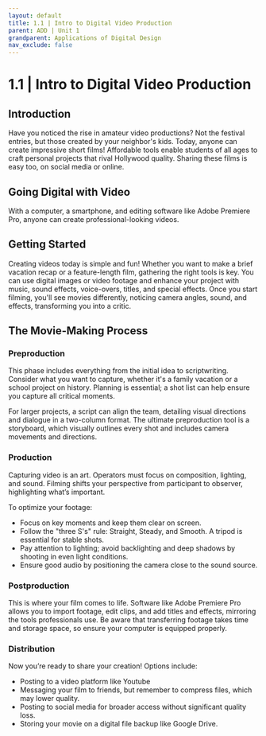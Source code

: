 ```yaml
---
layout: default
title: 1.1 | Intro to Digital Video Production 
parent: ADD | Unit 1
grandparent: Applications of Digital Design
nav_exclude: false
---
```

# 1.1 | Intro to Digital Video Production

    
## Introduction

Have you noticed the rise in amateur video productions? Not the festival entries, but those created by your neighbor's kids. Today, anyone can create impressive short films! Affordable tools enable students of all ages to craft personal projects that rival Hollywood quality. Sharing these films is easy too, on social media or online.

## Going Digital with Video
With a computer, a smartphone, and editing software like Adobe Premiere Pro, anyone can create professional-looking videos.

## Getting Started
Creating videos today is simple and fun! Whether you want to make a brief vacation recap or a feature-length film, gathering the right tools is key. You can use digital images or video footage and enhance your project with music, sound effects, voice-overs, titles, and special effects. Once you start filming, you'll see movies differently, noticing camera angles, sound, and effects, transforming you into a critic.

## The Movie-Making Process
### Preproduction
This phase includes everything from the initial idea to scriptwriting. Consider what you want to capture, whether it's a family vacation or a school project on history. Planning is essential; a shot list can help ensure you capture all critical moments.

For larger projects, a script can align the team, detailing visual directions and dialogue in a two-column format. The ultimate preproduction tool is a storyboard, which visually outlines every shot and includes camera movements and directions.

### Production
Capturing video is an art. Operators must focus on composition, lighting, and sound. Filming shifts your perspective from participant to observer, highlighting what’s important.

To optimize your footage:

- Focus on key moments and keep them clear on screen.
- Follow the "three S's" rule: Straight, Steady, and Smooth. A tripod is essential for stable shots.
- Pay attention to lighting; avoid backlighting and deep shadows by shooting in even light conditions.
- Ensure good audio by positioning the camera close to the sound source.

### Postproduction
This is where your film comes to life. Software like Adobe Premiere Pro allows you to import footage, edit clips, and add titles and effects, mirroring the tools professionals use. Be aware that transferring footage takes time and storage space, so ensure your computer is equipped properly.

### Distribution
Now you’re ready to share your creation! Options include:

- Posting to a video platform like Youtube
- Messaging your film to friends, but remember to compress files, which may lower quality.
- Posting to social media for broader access without significant quality loss.
- Storing your movie on a digital file backup like Google Drive.
